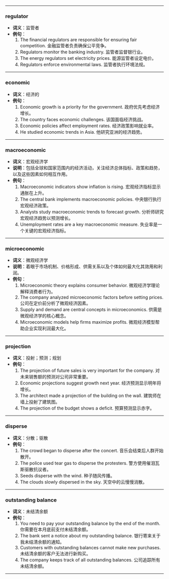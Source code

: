 ------

### regulator

- **词义**：监管者
- **例句**：
  1. The financial regulators are responsible for ensuring fair competition. 金融监管者负责确保公平竞争。
  2. Regulators monitor the banking industry. 监管者监督银行业。
  3. The energy regulators set electricity prices. 能源监管者设定电价。
  4. Regulators enforce environmental laws. 监管者执行环境法规。

------

### economic

- **词义**：经济的
- **例句**：
  1. Economic growth is a priority for the government. 政府优先考虑经济增长。
  2. The country faces economic challenges. 该国面临经济挑战。
  3. Economic policies affect employment rates. 经济政策影响就业率。
  4. He studied economic trends in Asia. 他研究亚洲的经济趋势。

------

### macroeconomic

- **词义**：宏观经济学
- **说明**：包括全球和国家范围内的经济活动，关注经济总体指标、政策和趋势，以及这些因素如何相互作用。
- **例句**：
  1. Macroeconomic indicators show inflation is rising. 宏观经济指标显示通胀在上升。
  2. The central bank implements macroeconomic policies. 中央银行执行宏观经济政策。
  3. Analysts study macroeconomic trends to forecast growth. 分析师研究宏观经济趋势以预测增长。
  4. Unemployment rates are a key macroeconomic measure. 失业率是一个关键的宏观经济指标。

------

### microeconomic

- **词义**：微观经济学
- **说明**：着眼于市场机制、价格形成、供需关系以及个体如何最大化其效用和利润。
- **例句**：
  1. Microeconomic theory explains consumer behavior. 微观经济学理论解释消费者行为。
  2. The company analyzed microeconomic factors before setting prices. 公司在定价前分析了微观经济因素。
  3. Supply and demand are central concepts in microeconomics. 供需是微观经济学的核心概念。
  4. Microeconomic models help firms maximize profits. 微观经济模型帮助企业实现利润最大化。

------

### projection

- **词义**：投射；预测；规划
- **例句**：
  1. The projection of future sales is very important for the company. 对未来销售额的预测对公司非常重要。
  2. Economic projections suggest growth next year. 经济预测显示明年将增长。
  3. The architect made a projection of the building on the wall. 建筑师在墙上投射了建筑图。
  4. The projection of the budget shows a deficit. 预算预测显示赤字。

------

### disperse

- **词义**：分散；驱散
- **例句**：
  1. The crowd began to disperse after the concert. 音乐会结束后人群开始散开。
  2. The police used tear gas to disperse the protesters. 警方使用催泪瓦斯驱散抗议者。
  3. Seeds disperse with the wind. 种子随风传播。
  4. The clouds slowly dispersed in the sky. 天空中的云慢慢消散。

------

### outstanding balance

- **词义**：未结清余额
- **例句**：
  1. You need to pay your outstanding balance by the end of the month. 你需要在本月底前支付未结清余额。
  2. The bank sent a notice about my outstanding balance. 银行寄来关于我未结清余额的通知。
  3. Customers with outstanding balances cannot make new purchases. 未结清余额的客户无法进行新购买。
  4. The company keeps track of all outstanding balances. 公司追踪所有未结清余额。

------

